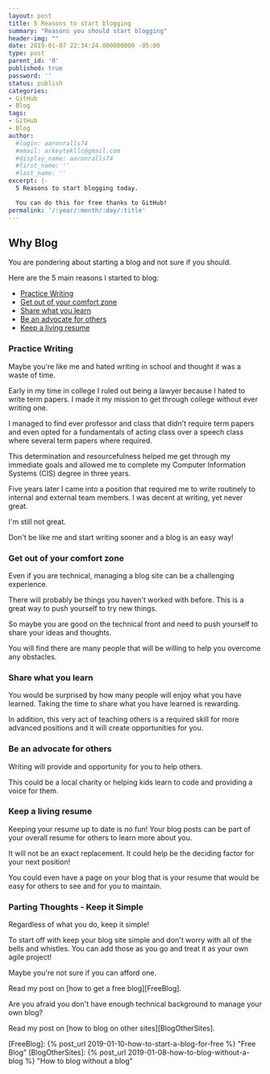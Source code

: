 ```yaml
---
layout: post
title: 5 Reasons to start blogging
summary: "Reasons you should start blogging"
header-img: ""
date: 2019-01-07 22:34:24.000000000 -05:00
type: post
parent_id: '0'
published: true
password: ''
status: publish
categories:
- GitHub
- Blog
tags:
- GitHub
- Blog
author:
  #login: aaronralls74
  #email: arkeytekllc@gmail.com
  #display_name: aaronralls74
  #first_name: ''
  #last_name: ''
excerpt: |-
  5 Reasons to start blogging today.

  You can do this for free thanks to GitHub!
permalink: '/:year/:month/:day/:title'
---
```


## Why Blog

You are pondering about starting a blog and not sure if you should. 

Here are the 5 main reasons I started to blog:

- [Practice Writing](#Practice-Writing)
- [Get out of your comfort zone](#get-out-of-your-comfort-zone)
- [Share what you learn](#Share-what-you-learn)
- [Be an advocate for others](#be-an-advocate-for-others)
- [Keep a living resume](#keep-a-living-resume)

### Practice Writing

Maybe you're like me and hated writing in school and thought it was a waste of time.

Early in my time in college I ruled out being a lawyer because I hated to write term papers. I made it my mission to get through college without ever writing one.

I managed to find ever professor and class that didn't require term papers and even opted for a fundamentals of acting class over a speech class where several term papers where required.

This determination and resourcefulness helped me get through my immediate goals and allowed me to complete my Computer Information Systems (CIS) degree in three years.

Five years later I came into a position that required me to write routinely to internal and external team members. I was decent at writing, yet never great.

I'm still not great.

Don't be like me and start writing sooner and a blog is an easy way!

### Get out of your comfort zone

Even if you are technical, managing a blog site can be a challenging experience.

There will probably be things you haven't worked with before. This is a great way to push yourself to try new things.

So maybe you are good on the technical front and need to push yourself to share your ideas and thoughts.

You will find there are many people that will be willing to help you overcome any obstacles.

### Share what you learn

You would be surprised by how many people will enjoy what you have learned. Taking the time to share what you have learned is rewarding.

In addition, this very act of teaching others is a required skill for more advanced positions and it will create opportunities for you.

### Be an advocate for others

Writing will provide and opportunity for you to help others.

This could be a local charity or helping kids learn to code and providing a voice for them.

### Keep a living resume

Keeping your resume up to date is no fun! Your blog posts can be part of your overall resume for others to learn more about you.

It will not be an exact replacement. It could help be the deciding factor for your next position!

You could even have a page on your blog that is your resume that would be easy for others to see and for you to maintain.

### Parting Thoughts - Keep it Simple

Regardless of what you do, keep it simple!

To start off with keep your blog site simple and don't worry with all of the bells and whistles. You can add those as you go and treat it as your own agile project!

Maybe you're not sure if you can afford one.

Read my post on [how to get a free blog][FreeBlog].

Are you afraid you don't have enough technical background to manage your own blog?

Read my post on [how to blog on other sites][BlogOtherSites].

[FreeBlog]: {% post_url 2019-01-10-how-to-start-a-blog-for-free %} "Free Blog"
[BlogOtherSites]: {% post_url 2019-01-08-how-to-blog-without-a-blog %} "How to blog without a blog"